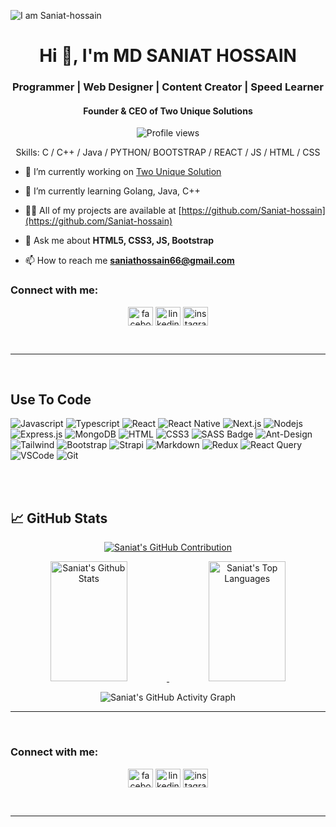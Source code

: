 ![I am Saniat-hossain](https://github.com/Saniat-hossain/Saniat-hossain/blob/main/Hello%20I%E2%80%99m%20Saniat.png)

<h1 align="center">Hi 👋, I'm MD SANIAT HOSSAIN</h1>
<h3 align="center">Programmer | Web Designer | Content Creator | Speed Learner</h3>
<h4 align="center">Founder & CEO of Two Unique Solutions</h4>

<div align="center">

![Profile views](https://komarev.com/ghpvc/?username=Saniat-hossain&color=red)

Skills: C / C++ / Java / PYTHON/ BOOTSTRAP / REACT / JS / HTML / CSS

</div>

- 🔭 I’m currently working on [Two Unique Solution](https://twouniquesolution.com/)
  
- 🌱 I’m currently learning Golang, Java, C++

- 👨‍💻 All of my projects are available at [https://github.com/Saniat-hossain](https://github.com/Saniat-hossain)

- 💬 Ask me about **HTML5, CSS3, JS, Bootstrap**

- 📫 How to reach me **saniathossain66@gmail.com**


<h3 align="left">Connect with me:</h3>

<p align="center">
<a href="https://www.facebook.com/profile.php?id=100077883700599" target="blank"><img align="center" src="https://raw.githubusercontent.com/rahuldkjain/github-profile-readme-generator/master/src/images/icons/Social/facebook.svg" alt="facebook" height="30" width="40" /></a>
<a href="https://www.linkedin.com/in/md-saniat-hossain/" target="blank"><img align="center" src="https://raw.githubusercontent.com/rahuldkjain/github-profile-readme-generator/master/src/images/icons/Social/linked-in-alt.svg" alt="linkedin" height="30" width="40" /></a>
<a href="https://www.instagram.com/mdsaniathossan12/" target="blank"><img align="center" src="https://raw.githubusercontent.com/rahuldkjain/github-profile-readme-generator/master/src/images/icons/Social/instagram.svg" alt="instagram" height="30" width="40" /></a>
</p>

<br/>
<hr/>
<br/>

## Use To Code

![Javascript](https://img.shields.io/badge/Javascript-F0DB4F?style=for-the-badge&labelColor=black&logo=javascript&logoColor=F0DB4F)
![Typescript](https://img.shields.io/badge/Typescript-007acc?style=for-the-badge&labelColor=black&logo=typescript&logoColor=007acc)
![React](https://img.shields.io/badge/-React-61DBFB?style=for-the-badge&labelColor=black&logo=react&logoColor=61DBFB)
![React Native](https://img.shields.io/badge/React_Native-20232A?style=for-the-badge&logo=react&logoColor=61DAFB)
![Next.js](https://img.shields.io/badge/next.js-000000?style=for-the-badge&logo=nextdotjs&logoColor=white)
![Nodejs](https://img.shields.io/badge/Nodejs-3C873A?style=for-the-badge&labelColor=black&logo=node.js&logoColor=3C873A)
![Express.js](https://img.shields.io/badge/Express.js-000000?style=for-the-badge&logo=express&logoColor=white)
![MongoDB](https://img.shields.io/badge/MongoDB-4EA94B?style=for-the-badge&logo=mongodb&logoColor=white)
![HTML](https://img.shields.io/badge/HTML5-E34F26?style=for-the-badge&logo=html5&logoColor=white)
![CSS3](https://img.shields.io/badge/CSS3-1572B6?style=for-the-badge&logo=css3&logoColor=white)
![SASS Badge](https://img.shields.io/badge/Sass-CC6699?style=for-the-badge&logo=sass&logoColor=white)
![Ant-Design](https://img.shields.io/badge/AntDesign-0170FE?style=for-the-badge&logo=antdesign&logoColor=white)
![Tailwind](https://img.shields.io/badge/Tailwind_CSS-092749?style=for-the-badge&logo=tailwindcss&logoColor=06B6D4&labelColor=000000)
![Bootstrap](https://img.shields.io/badge/Bootstrap-563D7C?style=for-the-badge&logo=bootstrap&logoColor=white)
![Strapi](https://img.shields.io/badge/strapi-2E7EEA?style=for-the-badge&logo=strapi&logoColor=white)
![Markdown](https://img.shields.io/badge/Markdown-000000?style=for-the-badge&logo=markdown&logoColor=white)
![Redux](https://img.shields.io/badge/Redux-593D88?style=for-the-badge&logo=redux&logoColor=white)
![React Query](https://img.shields.io/badge/-React_Query-FF4154?style=for-the-badge&logo=react%20query&logoColor=white)
![VSCode](https://img.shields.io/badge/Visual_Studio-0078d7?style=for-the-badge&logo=visual%20studio&logoColor=white)
![Git](https://img.shields.io/badge/Git-F05032?style=for-the-badge&logo=git&logoColor=white)

<br/>



<br/>



## 📈 GitHub Stats

<p align="center">
  <a href="https://github.com/Saniat-hossain">
    <img src="https://github-profile-summary-cards.vercel.app/api/cards/profile-details?username=Saniat-hossain&theme=radical" alt="Saniat's GitHub Contribution"/>
  </a>
</p>

<p align="center">
  <a href="https://github.com/Saniat-hossain">
    <img alt="Saniat's Github Stats" src="https://denvercoder1-github-readme-stats.vercel.app/api?username=Saniat-hossain&show_icons=true&count_private=true&theme=react&border_color=7F3FBF&bg_color=0D1117&title_color=F85D7F&icon_color=F8D866" height="192px" width="49.5%"/>
  </a>
  <a href="https://github.com/Saniat-hossain">
    <img alt="Saniat's Top Languages" src="https://denvercoder1-github-readme-stats.vercel.app/api/top-langs/?username=Saniat-hossain&langs_count=8&layout=compact&theme=react&border_color=7F3FBF&bg_color=0D1117&title_color=F85D7F&icon_color=F8D866" height="192px" width="49.5%"/>
  </a>
</p>

<p align="center">
  <img src="https://github-readme-activity-graph.vercel.app/graph?username=Saniat-hossain&custom_title=Saniat's%20GitHub%20Activity%20Graph&bg_color=0D1117&color=7F3FBF&line=7F3FBF&point=7F3FBF&area_color=FFFFFF&title_color=FFFFFF&area=true" alt="Saniat's GitHub Activity Graph"/>
</p>

---

<br/>



<h3 align="left">Connect with me:</h3>

<p align="center">
<a href="https://www.facebook.com/profile.php?id=100077883700599" target="blank"><img align="center" src="https://raw.githubusercontent.com/rahuldkjain/github-profile-readme-generator/master/src/images/icons/Social/facebook.svg" alt="facebook" height="30" width="40" /></a>
<a href="https://www.linkedin.com/in/md-saniat-hossain/" target="blank"><img align="center" src="https://raw.githubusercontent.com/rahuldkjain/github-profile-readme-generator/master/src/images/icons/Social/linked-in-alt.svg" alt="linkedin" height="30" width="40" /></a>
<a href="https://www.instagram.com/mdsaniathossan12/" target="blank"><img align="center" src="https://raw.githubusercontent.com/rahuldkjain/github-profile-readme-generator/master/src/images/icons/Social/instagram.svg" alt="instagram" height="30" width="40" /></a>
</p>

<br/>
<hr/>
<br/>

